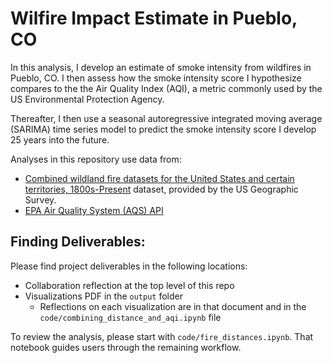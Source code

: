 # Wilfire Impact Estimate in Pueblo, CO

In this analysis, I develop an estimate of smoke intensity from wildfires in Pueblo, CO. I then assess how the smoke intensity score I hypothesize compares to the the Air Quality Index (AQI), a metric commonly used by the US Environmental Protection Agency. 

Thereafter, I then use a seasonal autoregressive integrated moving average (SARIMA) time series model to predict the smoke intensity score I develop 25 years into the future.

Analyses in this repository use data from:
- [Combined wildland fire datasets for the United States and certain territories, 1800s-Present](https://www.sciencebase.gov/catalog/item/61aa537dd34eb622f699df81) dataset, provided by the US Geographic Survey. 
- [EPA Air Quality System (AQS) API](https://aqs.epa.gov/aqsweb/documents/data_api.html)

## Finding Deliverables:
Please find project deliverables in the following locations:
- Collaboration reflection at the top level of this repo
- Visualizations PDF in the `output` folder
    - Reflections on each visualization are in that document and in the `code/combining_distance_and_aqi.ipynb` file

To review the analysis, please start with `code/fire_distances.ipynb`. That notebook guides users through the remaining workflow.